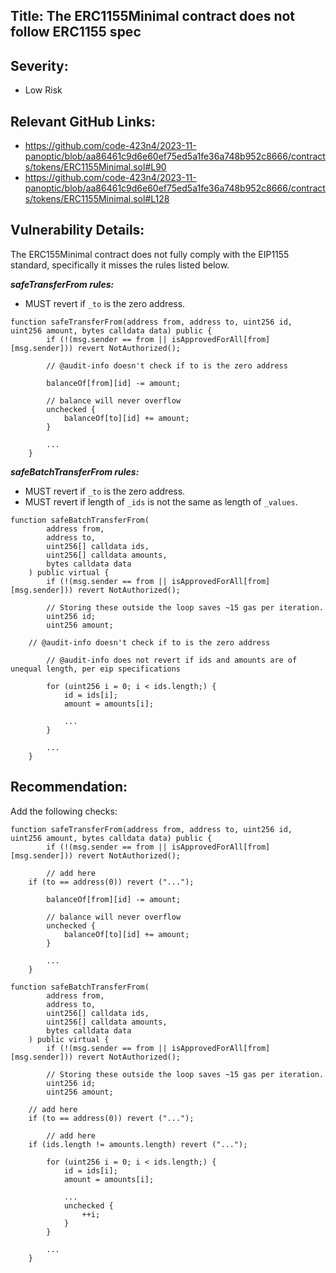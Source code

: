## Title:  The ERC1155Minimal contract does not follow ERC1155 spec

## **Severity:**

- Low Risk

## **Relevant GitHub Links:**

- https://github.com/code-423n4/2023-11-panoptic/blob/aa86461c9d6e60ef75ed5a1fe36a748b952c8666/contracts/tokens/ERC1155Minimal.sol#L90
- https://github.com/code-423n4/2023-11-panoptic/blob/aa86461c9d6e60ef75ed5a1fe36a748b952c8666/contracts/tokens/ERC1155Minimal.sol#L128

## **Vulnerability Details:**

The ERC155Minimal contract does not fully comply with the EIP1155 standard, specifically it misses the rules listed below.

***safeTransferFrom rules:***

- MUST revert if `_to` is the zero address.

```
function safeTransferFrom(address from, address to, uint256 id, uint256 amount, bytes calldata data) public {
        if (!(msg.sender == from || isApprovedForAll[from][msg.sender])) revert NotAuthorized();

        // @audit-info doesn't check if to is the zero address

        balanceOf[from][id] -= amount;

        // balance will never overflow
        unchecked {
            balanceOf[to][id] += amount;
        }

        ...
    }
```

***safeBatchTransferFrom rules:*** 

- MUST revert if `_to` is the zero address.
- MUST revert if length of `_ids` is not the same as length of `_values`.

```solidity
function safeBatchTransferFrom(
        address from,
        address to,
        uint256[] calldata ids,
        uint256[] calldata amounts,
        bytes calldata data
    ) public virtual {
        if (!(msg.sender == from || isApprovedForAll[from][msg.sender])) revert NotAuthorized();

        // Storing these outside the loop saves ~15 gas per iteration.
        uint256 id;
        uint256 amount;

	// @audit-info doesn't check if to is the zero address

        // @audit-info does not revert if ids and amounts are of unequal length, per eip specifications

        for (uint256 i = 0; i < ids.length;) {
            id = ids[i];
            amount = amounts[i];

            ...
        }

        ...
    }
```

## **Recommendation:**

Add the following checks:

```
function safeTransferFrom(address from, address to, uint256 id, uint256 amount, bytes calldata data) public {
        if (!(msg.sender == from || isApprovedForAll[from][msg.sender])) revert NotAuthorized();

        // add here
	if (to == address(0)) revert ("...");

        balanceOf[from][id] -= amount;

        // balance will never overflow
        unchecked {
            balanceOf[to][id] += amount;
        }

        ...
    }
```

```solidity
function safeBatchTransferFrom(
        address from,
        address to,
        uint256[] calldata ids,
        uint256[] calldata amounts,
        bytes calldata data
    ) public virtual {
        if (!(msg.sender == from || isApprovedForAll[from][msg.sender])) revert NotAuthorized();

        // Storing these outside the loop saves ~15 gas per iteration.
        uint256 id;
        uint256 amount;

	// add here
	if (to == address(0)) revert ("...");

        // add here
	if (ids.length != amounts.length) revert ("...");

        for (uint256 i = 0; i < ids.length;) {
            id = ids[i];
            amount = amounts[i];

            ...
            unchecked {
                ++i;
            }
        }

        ...
    }
```
